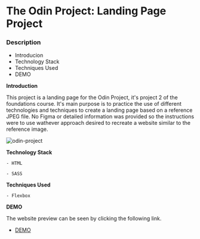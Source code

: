 # The Odin Project: Landing Page Project

### Description

- Introducion
- Technology Stack
- Techniques Used
- DEMO

**Introduction**

This project is a landing page for the Odin Project, it's project 2 of the foundations course.
It's main purpose is to practice the use of different technologies and techniques to create a landing page based on a reference JPEG file. No Figma or detailed information was provided so the instructions were to use wathever approach desired to recreate a website similar to the reference image.

![odin-project](https://user-images.githubusercontent.com/27663011/166866602-51511caf-f64f-4f7c-802c-71446d4f4b5d.jpg)



**Technology Stack**

    - HTML

    - SASS

**Techniques Used**

    - Flexbox

**DEMO**


The website preview can be seen by clicking the following link.

- [DEMO](https://aegisnull.github.io/odin-landing-page/)
